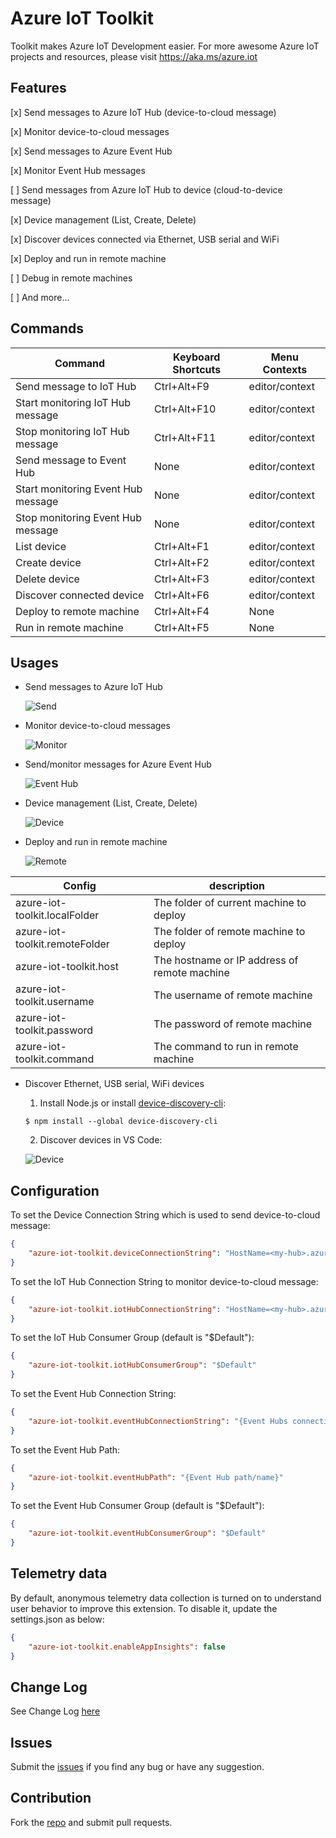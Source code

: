 # Azure IoT Toolkit

Toolkit makes Azure IoT Development easier. For more awesome Azure IoT projects and resources, please visit https://aka.ms/azure.iot

## Features

[x] Send messages to Azure IoT Hub (device-to-cloud message)

[x] Monitor device-to-cloud messages

[x] Send messages to Azure Event Hub

[x] Monitor Event Hub messages

[ ] Send messages from Azure IoT Hub to device (cloud-to-device message)

[x] Device management (List, Create, Delete)

[x] Discover devices connected via Ethernet, USB serial and WiFi

[x] Deploy and run in remote machine

[ ] Debug in remote machines

[ ] And more...

## Commands

| Command | Keyboard Shortcuts | Menu Contexts |
| --- | --- | --- |
| Send message to IoT Hub | Ctrl+Alt+F9 | editor/context |
| Start monitoring IoT Hub message | Ctrl+Alt+F10 | editor/context |
| Stop monitoring IoT Hub message | Ctrl+Alt+F11 | editor/context |
| Send message to Event Hub | None | editor/context |
| Start monitoring Event Hub message | None | editor/context |
| Stop monitoring Event Hub message | None | editor/context |
| List device | Ctrl+Alt+F1 | editor/context |
| Create device | Ctrl+Alt+F2 | editor/context |
| Delete device | Ctrl+Alt+F3 | editor/context |
| Discover connected device | Ctrl+Alt+F6 | editor/context |
| Deploy to remote machine | Ctrl+Alt+F4 | None |
| Run in remote machine | Ctrl+Alt+F5 | None |

## Usages

* Send messages to Azure IoT Hub

  ![Send](images/send.gif)

* Monitor device-to-cloud messages

  ![Monitor](images/monitor.gif)

* Send/monitor messages for Azure Event Hub

  ![Event Hub](images/event-hub.gif)

* Device management (List, Create, Delete)

  ![Device](images/device.gif)

* Deploy and run in remote machine

  ![Remote](images/remote.gif)

| Config | description |
| ---- | ---- |
| azure-iot-toolkit.localFolder | The folder of current machine to deploy |
| azure-iot-toolkit.remoteFolder | The folder of remote machine to deploy |
| azure-iot-toolkit.host | The hostname or IP address of remote machine |
| azure-iot-toolkit.username | The username of remote machine |
| azure-iot-toolkit.password | The password of remote machine |
| azure-iot-toolkit.command | The command to run in remote machine |

* Discover Ethernet, USB serial, WiFi devices
  1. Install Node.js or install [device-discovery-cli](https://github.com/Azure/device-discovery-cli):

    ```
    $ npm install --global device-discovery-cli
    ```
  2. Discover devices in VS Code:

  ![Device](images/discover.gif)

## Configuration

To set the Device Connection String which is used to send device-to-cloud message:
```json
{
    "azure-iot-toolkit.deviceConnectionString": "HostName=<my-hub>.azure-devices.net;DeviceId=<known-device-id>;SharedAccessKey=<known-device-key>"
}
```

To set the IoT Hub Connection String to monitor device-to-cloud message:
```json
{
    "azure-iot-toolkit.iotHubConnectionString": "HostName=<my-hub>.azure-devices.net;SharedAccessKeyName=<my-policy>;SharedAccessKey=<my-policy-key>"
}
```

To set the IoT Hub Consumer Group (default is "$Default"):
```json
{
    "azure-iot-toolkit.iotHubConsumerGroup": "$Default"
}
```

To set the Event Hub Connection String:
```json
{
    "azure-iot-toolkit.eventHubConnectionString": "{Event Hubs connection string}"
}
```

To set the Event Hub Path:
```json
{
    "azure-iot-toolkit.eventHubPath": "{Event Hub path/name}"
}
```

To set the Event Hub Consumer Group (default is "$Default"):
```json
{
    "azure-iot-toolkit.eventHubConsumerGroup": "$Default"
}
```

## Telemetry data
By default, anonymous telemetry data collection is turned on to understand user behavior to improve this extension. To disable it, update the settings.json as below:
```json
{
    "azure-iot-toolkit.enableAppInsights": false
}
```

## Change Log
See Change Log [here](CHANGELOG.md)

## Issues
Submit the [issues](https://github.com/formulahendry/vscode-azure-iot-toolkit/issues) if you find any bug or have any suggestion.

## Contribution
Fork the [repo](https://github.com/formulahendry/vscode-azure-iot-toolkit) and submit pull requests.